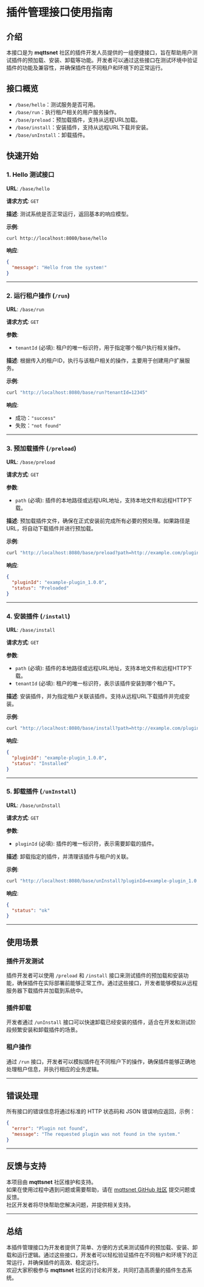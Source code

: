 
# **插件管理接口使用指南**

## **介绍**
本接口是为 **mqttsnet** 社区的插件开发人员提供的一组便捷接口，旨在帮助用户测试插件的预加载、安装、卸载等功能。开发者可以通过这些接口在测试环境中验证插件的功能及兼容性，并确保插件在不同租户和环境下的正常运行。

## **接口概览**
- `/base/hello`：测试服务是否可用。
- `/base/run`：执行租户相关的用户服务操作。
- `/base/preload`：预加载插件，支持从远程URL加载。
- `/base/install`：安装插件，支持从远程URL下载并安装。
- `/base/unInstall`：卸载插件。

## **快速开始**

### **1. Hello 测试接口**

**URL**: `/base/hello`

**请求方式**: `GET`

**描述**: 测试系统是否正常运行，返回基本的响应模型。

**示例**:
```bash
curl http://localhost:8080/base/hello
```

**响应**:
```json
{
  "message": "Hello from the system!"
}
```

---

### **2. 运行租户操作 (`/run`)**

**URL**: `/base/run`

**请求方式**: `GET`

**参数**:
- `tenantId` (必填): 租户的唯一标识符，用于指定哪个租户执行相关操作。

**描述**: 根据传入的租户ID，执行与该租户相关的操作，主要用于创建用户扩展服务。

**示例**:
```bash
curl "http://localhost:8080/base/run?tenantId=12345"
```

**响应**:
- 成功：`"success"`
- 失败：`"not found"`

---

### **3. 预加载插件 (`/preload`)**

**URL**: `/base/preload`

**请求方式**: `GET`

**参数**:
- `path` (必填): 插件的本地路径或远程URL地址，支持本地文件和远程HTTP下载。

**描述**: 预加载插件文件，确保在正式安装前完成所有必要的预处理。如果路径是URL，将自动下载插件并进行预加载。

**示例**:
```bash
curl "http://localhost:8080/base/preload?path=http://example.com/plugins/example-plugin.jar"
```

**响应**:
```json
{
  "pluginId": "example-plugin_1.0.0",
  "status": "Preloaded"
}
```

---

### **4. 安装插件 (`/install`)**

**URL**: `/base/install`

**请求方式**: `GET`

**参数**:
- `path` (必填): 插件的本地路径或远程URL地址，支持本地文件和远程HTTP下载。
- `tenantId` (必填): 租户的唯一标识符，表示该插件安装到哪个租户下。

**描述**: 安装插件，并为指定租户关联该插件。支持从远程URL下载插件并完成安装。

**示例**:
```bash
curl "http://localhost:8080/base/install?path=http://example.com/plugins/example-plugin.jar&tenantId=12345"
```

**响应**:
```json
{
  "pluginId": "example-plugin_1.0.0",
  "status": "Installed"
}
```

---

### **5. 卸载插件 (`/unInstall`)**

**URL**: `/base/unInstall`

**请求方式**: `GET`

**参数**:
- `pluginId` (必填): 插件的唯一标识符，表示需要卸载的插件。

**描述**: 卸载指定的插件，并清理该插件与租户的关联。

**示例**:
```bash
curl "http://localhost:8080/base/unInstall?pluginId=example-plugin_1.0.0"
```

**响应**:
```json
{
  "status": "ok"
}
```

---

## **使用场景**

### **插件开发测试**

插件开发者可以使用 `/preload` 和 `/install` 接口来测试插件的预加载和安装功能，确保插件在实际部署前能够正常工作。通过这些接口，开发者能够模拟从远程服务器下载插件并加载到系统中。

### **插件卸载**

开发者通过 `/unInstall` 接口可以快速卸载已经安装的插件，适合在开发和测试阶段频繁安装和卸载插件的场景。

### **租户操作**

通过 `/run` 接口，开发者可以模拟插件在不同租户下的操作，确保插件能够正确地处理租户信息，并执行相应的业务逻辑。

---

## **错误处理**

所有接口的错误信息将通过标准的 HTTP 状态码和 JSON 错误响应返回，示例：
```json
{
  "error": "Plugin not found",
  "message": "The requested plugin was not found in the system."
}
```

---

## **反馈与支持**

本项目由 **mqttsnet** 社区维护和支持。  
如果在使用过程中遇到问题或需要帮助，请在 [mqttsnet GitHub 社区](https://github.com/mqttsnet) 提交问题或反馈。  
社区开发者将尽快帮助您解决问题，并提供相关支持。

---

## **总结**

本插件管理接口为开发者提供了简单、方便的方式来测试插件的预加载、安装、卸载和运行逻辑。通过这些接口，开发者可以轻松验证插件在不同租户和环境下的正常运行，并确保插件的高效、稳定运行。  
欢迎大家积极参与 **mqttsnet** 社区的讨论和开发，共同打造高质量的插件生态系统。
